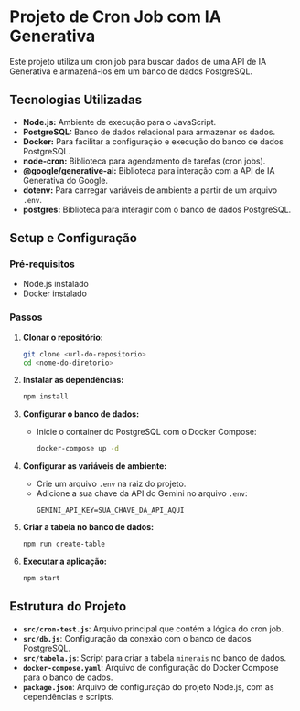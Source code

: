 # Projeto de Cron Job com IA Generativa

Este projeto utiliza um cron job para buscar dados de uma API de IA Generativa e armazená-los em um banco de dados PostgreSQL.

## Tecnologias Utilizadas

- **Node.js:** Ambiente de execução para o JavaScript.
- **PostgreSQL:** Banco de dados relacional para armazenar os dados.
- **Docker:** Para facilitar a configuração e execução do banco de dados PostgreSQL.
- **node-cron:** Biblioteca para agendamento de tarefas (cron jobs).
- **@google/generative-ai:** Biblioteca para interação com a API de IA Generativa do Google.
- **dotenv:** Para carregar variáveis de ambiente a partir de um arquivo `.env`.
- **postgres:** Biblioteca para interagir com o banco de dados PostgreSQL.

## Setup e Configuração

### Pré-requisitos

- Node.js instalado
- Docker instalado

### Passos

1. **Clonar o repositório:**
   ```bash
   git clone <url-do-repositorio>
   cd <nome-do-diretorio>
   ```

2. **Instalar as dependências:**
   ```bash
   npm install
   ```

3. **Configurar o banco de dados:**
   - Inicie o container do PostgreSQL com o Docker Compose:
     ```bash
     docker-compose up -d
     ```

4. **Configurar as variáveis de ambiente:**
   - Crie um arquivo `.env` na raiz do projeto.
   - Adicione a sua chave da API do Gemini no arquivo `.env`:
     ```
     GEMINI_API_KEY=SUA_CHAVE_DA_API_AQUI
     ```

5. **Criar a tabela no banco de dados:**
    ```bash
    npm run create-table
    ```

6. **Executar a aplicação:**
   ```bash
   npm start
   ```

## Estrutura do Projeto

- **`src/cron-test.js`**: Arquivo principal que contém a lógica do cron job.
- **`src/db.js`**: Configuração da conexão com o banco de dados PostgreSQL.
- **`src/tabela.js`**: Script para criar a tabela `minerais` no banco de dados.
- **`docker-compose.yaml`**: Arquivo de configuração do Docker Compose para o banco de dados.
- **`package.json`**: Arquivo de configuração do projeto Node.js, com as dependências e scripts.